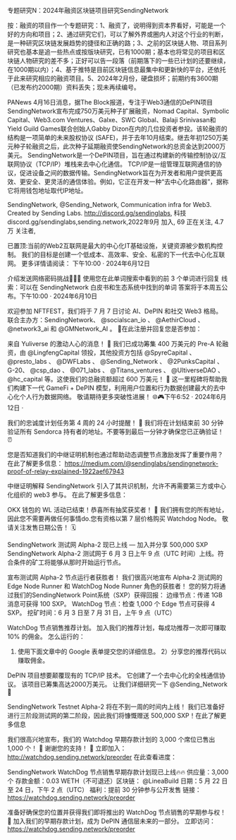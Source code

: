专题研究N：2024年融资区块链项目研究SendingNetwork


按：融资的项目作一个专题研究：1、融资了，说明得到资本界看好，可能是一个好的方向和项目；2、通过研究它们，可以了解外界或圈内人对这个行业的判断，是一种研究区块链发展趋势的捷径和正确的路；3、之前的区块链人物、项目系列研究也基本是追一些热点或按版块研究，已有1000期；基本也将常见的项目和区块链人物研究的差不多；正好可以告一段落（前期落下的一些已计划的还要继续，在1000期以内）；4、基于推特是目前区块链信息最集中和更新快的平台，还依托于此来研究相应的融资项目。5、2024年2月份，硬盘损坏；前期约有3600期（已发布约2000期）资料丢失；现未再续编号。

PANews 4月16日消息，据The Block报道，专注于Web3通信的DePIN项目SendingNetwork宣布完成750万美元种子扩展融资，Nomad Capital、Symbolic Capital、Web3.com Ventures、Galxe、SWC Global、Balaji Srinivasan和Yield Guild Games联合创始人Gabby Dizon在内的几位投资者参投。该轮融资的结构是一项简单的未来股权协议 (SAFE)，并于去年10月结束。继去年初1250万美元种子轮融资之后，此次种子延期融资使SendingNetwork的总资金达到2000万美元。
SendingNetwork是一个DePIN项目，旨在通过构建新的传输控制协议/互联网协议（TCP/IP）堆栈来去中心化通信。 TCP/IP是一组管理互联网通信的协议，促进设备之间的数据传输。SendingNetwork旨在为开发者和用户提供更高效、更安全、更灵活的通信体验。例如，它正在开发一种“去中心化路由器”，据称它将用钱包地址取代IP地址。

SendingNetwork,
@Sending_Network,
Communication infra for Web3.
Created by Sending Labs.
http://discord.gg/sendinglabs,
科技discord.gg/sendinglabs,sending.network,2022年9月 加入,
69 正在关注,
4.7万 关注者,


已置顶:当前的Web2互联网是最大的中心化IT基础设施，关键资源被少数机构控制。
我们的目标是创建一个低成本、高效率、安全、私密的下一代去中心化互联网。
更多详情请阅读：
下午10:00 · 2024年6月12日

介绍发送网络密码挑战🕵🏻‍♀️
使用您在此单词搜索中看到的前 3 个单词进行回复
线索：可以在 SendingNetwork 白皮书和生态系统中找到的单词
答案将于本周五公布。下午10:00 · 2024年6月10日


欢迎参加 NFTFEST，我们将于 7 月 7 日讨论 AI、DePIN 和社交 Web3 格局。
联合主办方：SendingNetwork、 
@socialscan_io
 、 
@AethirCloud
 、 
@network3_ai
和
@GMNetwork_AI
 。
🔗在此注册并回复您是否参加：

来自 Yuliverse 的激动人心的消息！ 🚀
我们已成功筹集 400 万美元的 Pre-A 轮融资，由
@LingfengCapital
领投，其他投资方包括
@SpyreCapital
 、 
@presto_labs
 、 
@DWFLabs
 、 
@Sending_Network
 、 
@2PunksCapital
 、G-20、 
@csp_dao
 、 
@071_labs
 、 
@Titans_ventures
 、 
@UltiverseDAO
 、 
@hc_capital
等。这使我们的总融资额超过 600 万美元！ 🎉
这一里程碑将帮助我们构建下一代 GameFi + DePIN 模型，利用用户位置和行为数据创建最大的去中心化个人行为数据网络。
敬请期待更多突破性进展！ 🌐🎮下午6:52 · 2024年6月12日
·

我们的忠诚度计划任务第 4 周的 24 小时提醒！ 📢
我们将在计划结束前 30 分钟验证所有 Sendorca 持有者的地址。不要等到最后一分钟才确保您已正确验证！ ⏰

您是否知道我们的中继证明机制也通过帮助动态调整节点激励发挥了重要作用？
在此了解更多信息： https://medium.com/@sendinglabs/sendingnetwork-proof-of-relay-explained-1922aef67943

中继证明解释
SendingNetwork 引入了其共识机制，允许不再需要第三方或中心化组织的 web3 参与。
在此了解更多信息：

OKX 钱包的 WL​​ 活动已结束！恭喜所有抽奖获奖者！ 🎉
我们拥有您的所有地址，因此您不需要再做任何事情do.您有资格以第 7 层价格购买 Watchdog Node。
敬请关注发售日期公告！ 🗓️

SendingNetwork 测试网 Alpha-2 现已上线 — 加入并分享 500,000 SXP
SendingNetwork Alpha-2 测试网于 6 月 3 日上午 9 点（UTC 时间）上线。符合条件的矿工将能够从那时开始运行节点。

宣布测试网 Alpha-2 节点运行者获胜者！
我们很高兴地宣布 Alpha-2 测试网的 Edge Node Runner 和 WatchDog Node Runner 角色的获胜者！
您的努力将通过我们的SendingNetwork Point系统（SXP）获得回报：
边缘节点：传递 1GB 消息可获得 100 SXP。
WatchDog 节点：检查 1,000 个 Edge 节点可获得 4 SXP。
挖矿时间：6 月 3 日至 7 月 31 日，上午 9 点（UTC）

WatchDog 节点销售推荐计划。
加入我们的推荐计划，每成功推荐一次即可赚取 10% 的佣金。
怎么运行的：
1) 使用下面文章中的 Google 表单提交您的详细信息。
2）分享您的推荐代码以赚取佣金。

DePIN 项目想要颠覆现有的 TCP/IP 技术。
它创建了一个去中心化的全栈通信协议。
该项目已筹集高达2000万美元。
让我们详细研究一下
@Sending_Network
 🧵

SendingNetwork Testnet Alpha-2 将在不到一周的时间内上线！
我们已准备好进行三阶段测试网的第二阶段，因此我们将慷慨赠送 500,000 SXP！在此了解更多信息

我们很高兴地宣布，我们的 Watchdog 早期存款计划的 3,000 个席位已售出 1,000 个！ 🚀
谢谢您的支持！ 🙌
立即加入： http://watchdog.sending.network/preorder
在此查看进度：

SendingNetwork WatchDog 节点销售早期存款计划现已上线🔥🔥
供应量：3,000 个
存款金额：0.03 WETH（不可退还）区块链： 
@LineaBuild
日期：5 月 22 日至 24 日，下午 2 点（UTC）
福利：提前 30 分钟参与公开发售
链接： https://watchdog.sending.network/preorder

准备好确保您的位置并获得我们即将推出的 WatchDog 节点销售的早期参与权！ 🤩
加入我们的早期存款计划，成为 DePIN 通信层未来的一部分。
立即访问： https://watchdog.sending.network/preorder

